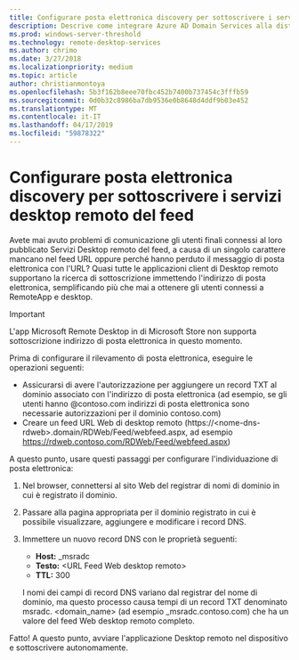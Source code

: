 ```yaml
---
title: Configurare posta elettronica discovery per sottoscrivere i servizi desktop remoto del feed
description: Descrive come integrare Azure AD Domain Services alla distribuzione di servizi desktop remoto.
ms.prod: windows-server-threshold
ms.technology: remote-desktop-services
ms.author: chrimo
ms.date: 3/27/2018
ms.localizationpriority: medium
ms.topic: article
author: christianmontoya
ms.openlocfilehash: 5b3f162b8eee70fbc452b7400b737454c3fffb59
ms.sourcegitcommit: 0d0b32c8986ba7db9536e0b8648d4ddf9b03e452
ms.translationtype: MT
ms.contentlocale: it-IT
ms.lasthandoff: 04/17/2019
ms.locfileid: "59878322"
---
```

# <a name="set-up-email-discovery-to-subscribe-to-your-rds-feed"></a>Configurare posta elettronica discovery per sottoscrivere i servizi desktop remoto del feed

Avete mai avuto problemi di comunicazione gli utenti finali connessi al loro pubblicato Servizi Desktop remoto del feed, a causa di un singolo carattere mancano nel feed URL oppure perché hanno perduto il messaggio di posta elettronica con l'URL? Quasi tutte le applicazioni client di Desktop remoto supportano la ricerca di sottoscrizione immettendo l'indirizzo di posta elettronica, semplificando più che mai a ottenere gli utenti connessi a RemoteApp e desktop.

>[!IMPORTANT]
>L'app Microsoft Remote Desktop in di Microsoft Store non supporta sottoscrizione indirizzo di posta elettronica in questo momento.

Prima di configurare il rilevamento di posta elettronica, eseguire le operazioni seguenti:

- Assicurarsi di avere l'autorizzazione per aggiungere un record TXT al dominio associato con l'indirizzo di posta elettronica (ad esempio, se gli utenti hanno @contoso.com indirizzi di posta elettronica sono necessarie autorizzazioni per il dominio contoso.com)
- Creare un feed URL Web di desktop remoto (https://\<nome-dns-rdweb\>.domain/RDWeb/Feed/webfeed.aspx, ad esempio https://rdweb.contoso.com/RDWeb/Feed/webfeed.aspx)

A questo punto, usare questi passaggi per configurare l'individuazione di posta elettronica:

1. Nel browser, connettersi al sito Web del registrar di nomi di dominio in cui è registrato il dominio.
2. Passare alla pagina appropriata per il dominio registrato in cui è possibile visualizzare, aggiungere e modificare i record DNS.
3. Immettere un nuovo record DNS con le proprietà seguenti:
   - **Host:** _msradc
   - **Testo:** \<URL Feed Web desktop remoto\>
   - **TTL:** 300

   I nomi dei campi di record DNS variano dal registrar del nome di dominio, ma questo processo causa tempi di un record TXT denominato msradc. \<domain_name\> (ad esempio _msradc.contoso.com) che ha un valore del feed Web desktop remoto completo.

Fatto! A questo punto, avviare l'applicazione Desktop remoto nel dispositivo e sottoscrivere autonomamente.